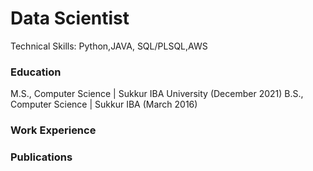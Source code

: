 # Data Scientist
Technical Skills: Python,JAVA, SQL/PLSQL,AWS 

### Education

M.S., Computer Science | Sukkur IBA University (December 2021)
B.S., Computer Science | Sukkur IBA (March 2016)
### Work Experience

### Publications
